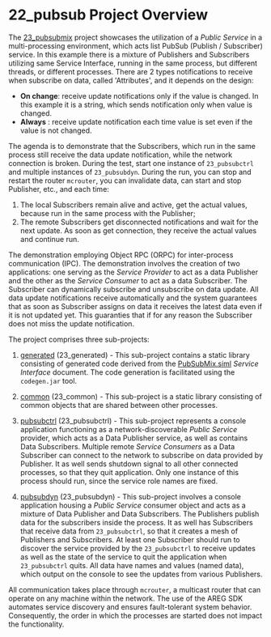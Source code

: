 # 22_pubsub Project Overview

The [23_pubsubmix](https://github.com/aregtech/areg-sdk/tree/master/examples/23_pubsubmix) project showcases the utilization of a *Public Service* in a multi-processing environment, which acts list PubSub (Publish / Subscriber) service. In this example there is a mixture of Publishers and Subscribers utilizing same Service Interface, running in the same process, but different threads, or different processes. There are 2 types notifications to receive when subscribe on data, called 'Attributes', and it depends on the design:
- **On change**: receive update notifications only if the value is changed. In this example it is a string, which sends notification only when value is changed.
- **Always**   : receive update notification each time value is set even if the value is not changed.

The agenda is to demonstrate that the Subscribers, which run in the same process still receive the data update notification, while the network connection is broken. During the test, start one instance of `23_pubsubctrl` and multiple instances of `23_pubsubdyn`. During the run, you can stop and restart the router `mcrouter`, you can invalidate data, can start and stop Publisher, etc., and each time:
1. The local Subscribers remain alive and active, get the actual values, because run in the same process with the Publisher;
2. The remote Subscribers get disconnected notifications and wait for the next update. As soon as get connection, they receive the actual values and continue run.

The demonstration employing Object RPC (ORPC) for inter-process communication (IPC). The demonstration involves the creation of two applications: one serving as the *Service Provider* to act as a data Publisher and the other as the *Service Consumer* to act as a data Subscriber. The Subscriber can dynamically subscribe and unsubscribe on data update. All data update notifications receive automatically and the system guarantees that as soon as Subscriber assigns on data it receives the latest data even if it is not updated yet. This guaranties that if for any reason the Subscriber does not miss the update notification.

The project comprises three sub-projects:

1. [generated](https://github.com/aregtech/areg-sdk/tree/master/examples/23_pubsubmix/generated) (23_generated) - This sub-project contains a static library consisting of generated code derived from the [PubSubMix.siml](https://github.com/aregtech/areg-sdk/blob/master/examples/23_pubsubmix/res/PubSubMix.siml) *Service Interface* document. The code generation is facilitated using the `codegen.jar` tool.

2. [common](https://github.com/aregtech/areg-sdk/tree/master/examples/22_pubsub/common) (23_common) - This sub-project is a static library consisting of common objects that are shared between other processes.

3. [pubsubctrl](https://github.com/aregtech/areg-sdk/tree/master/examples/23_pubsubmix/pubsubctrl) (23_pubsubctrl) - This sub-project represents a console application functioning as a network-discoverable *Public Service* provider, which acts as a Data Publisher service, as well as contains Data Subscribers. Multiple remote *Service Consumers* as a Data Subscriber can connect to the network to subscribe on data provided by Publisher. It as well sends shutdown signal to all other connected processes, so that they quit application. Only one instance of this process should run, since the service role names are fixed.

3. [pubsubdyn](https://github.com/aregtech/areg-sdk/tree/master/examples/23_pubsubmix/23_pubsubdyn) (23_pubsubdyn) - This sub-project involves a console application housing a *Public Service* consumer object and acts as a mixture of Data Publisher and Data Subscribers. The Publishers publish data for the subscribers inside the process. It as well has Subscribers that receive data from `23_pubsubctrl`, so that it creates a mesh of Publishers and Subscribers. At least one Subscriber should run to discover the service provided by the `23_pubsubctrl` to receive updates as well as the state of the service to quit the application when `23_pubsubctrl` quits. All data have names and values (named data), which output on the console to see the updates from various Publishers.

All communication takes place through `mcrouter`, a multicast router that can operate on any machine within the network. The use of the AREG SDK automates service discovery and ensures fault-tolerant system behavior. Consequently, the order in which the processes are started does not impact the functionality.
